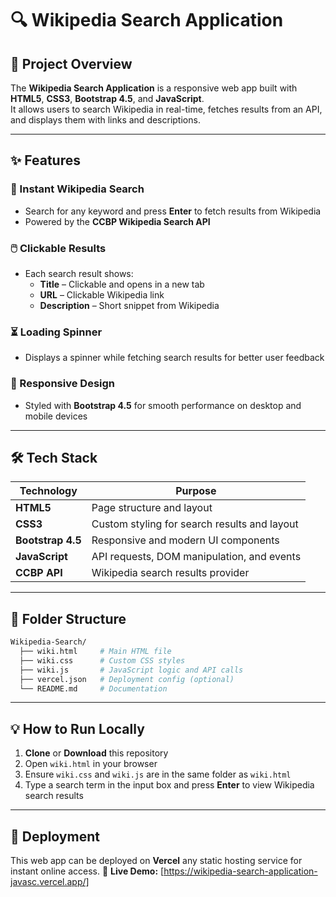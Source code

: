 # 🔍 Wikipedia Search Application

## 📌 Project Overview

The **Wikipedia Search Application** is a responsive web app built with **HTML5**, **CSS3**, **Bootstrap 4.5**, and **JavaScript**.  
It allows users to search Wikipedia in real-time, fetches results from an API, and displays them with links and descriptions.

---

## ✨ Features

### 🔎 Instant Wikipedia Search  
- Search for any keyword and press **Enter** to fetch results from Wikipedia  
- Powered by the **CCBP Wikipedia Search API**  

### 🖱️ Clickable Results  
- Each search result shows:
  - **Title** – Clickable and opens in a new tab  
  - **URL** – Clickable Wikipedia link  
  - **Description** – Short snippet from Wikipedia  

### ⏳ Loading Spinner  
- Displays a spinner while fetching search results for better user feedback  

### 📱 Responsive Design  
- Styled with **Bootstrap 4.5** for smooth performance on desktop and mobile devices  

---

## 🛠️ Tech Stack

| Technology        | Purpose                                      |
|-------------------|----------------------------------------------|
| **HTML5**         | Page structure and layout                    |
| **CSS3**          | Custom styling for search results and layout |
| **Bootstrap 4.5** | Responsive and modern UI components          |
| **JavaScript**    | API requests, DOM manipulation, and events   |
| **CCBP API**      | Wikipedia search results provider            |

---

## 📂 Folder Structure

```bash
Wikipedia-Search/
  ├── wiki.html     # Main HTML file
  ├── wiki.css      # Custom CSS styles
  ├── wiki.js       # JavaScript logic and API calls
  ├── vercel.json   # Deployment config (optional)
  └── README.md     # Documentation

```
---

## 💡 How to Run Locally

1. **Clone** or **Download** this repository  
2. Open `wiki.html` in your browser  
3. Ensure `wiki.css` and `wiki.js` are in the same folder as `wiki.html`  
4. Type a search term in the input box and press **Enter** to view Wikipedia search results  

---

## 🚀 Deployment

This web app can be deployed on **Vercel** any static hosting service for instant online access.
🔗 **Live Demo:** [https://wikipedia-search-application-javasc.vercel.app/]
